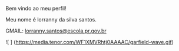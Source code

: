 Bem vindo ao meu perfil!

 
Meu nome é lorranny da silva santos.

GMAIL: lorranny.santos@escola.pr.gov.br


![ ] (https://media.tenor.com/WF1XMVRhtj0AAAAC/garfield-wave.gif)
